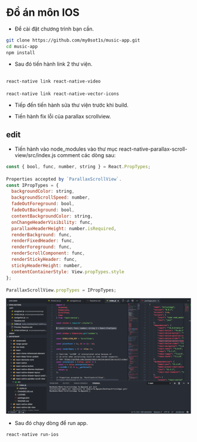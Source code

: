 # Đồ án môn IOS
- Để cài đặt chương trình bạn cần.
```bash
git clone https://github.com/my0sot1s/music-app.git
cd music-app
npm install 
```
- Sau đó tiến hành link 2 thư viện.

```bash

react-native link react-native-video

react-native link react-native-vector-icons

```

- Tiếp đến tiến hành sửa thư viện trước khi build.

* Tiến hành fix lỗi của parallax scrollview.

## edit

- Tiến hành vào node_modules vào thư mục react-native-parallax-scroll-view/src/index.js
comment các dòng sau:
```js
const { bool, func, number, string } = React.PropTypes;

Properties accepted by `ParallaxScrollView`.
const IPropTypes = {
  backgroundColor: string,
  backgroundScrollSpeed: number,
  fadeOutForeground: bool,
  fadeOutBackground: bool,
  contentBackgroundColor: string,
  onChangeHeaderVisibility: func,
  parallaxHeaderHeight: number.isRequired,
  renderBackground: func,
  renderFixedHeader: func,
  renderForeground: func,
  renderScrollComponent: func,
  renderStickyHeader: func,
  stickyHeaderHeight: number,
  contentContainerStyle: View.propTypes.style
};

ParallaxScrollView.propTypes = IPropTypes;
```

![edit](screen.png)

- Sau đó chạy dòng để run app.
```bash
react-native run-ios
```
